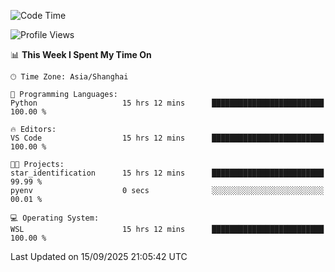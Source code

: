 <!--START_SECTION:waka-->
![Code Time](http://img.shields.io/badge/Code%20Time-3%2C114%20hrs%2030%20mins-blue)

![Profile Views](http://img.shields.io/badge/Profile%20Views-42-blue)

📊 **This Week I Spent My Time On** 

```text
🕑︎ Time Zone: Asia/Shanghai

💬 Programming Languages: 
Python                   15 hrs 12 mins      █████████████████████████   100.00 % 

🔥 Editors: 
VS Code                  15 hrs 12 mins      █████████████████████████   100.00 % 

🐱‍💻 Projects: 
star_identification      15 hrs 12 mins      █████████████████████████   99.99 % 
pyenv                    0 secs              ░░░░░░░░░░░░░░░░░░░░░░░░░   00.01 % 

💻 Operating System: 
WSL                      15 hrs 12 mins      █████████████████████████   100.00 % 
```


 Last Updated on 15/09/2025 21:05:42 UTC
<!--END_SECTION:waka-->